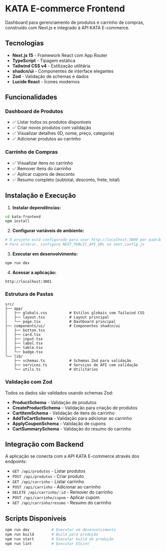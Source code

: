 # KATA E-commerce Frontend

Dashboard para gerenciamento de produtos e carrinho de compras, construído com Next.js e integrado à API KATA E-commerce.

## Tecnologias

- **Next.js 15** - Framework React com App Router
- **TypeScript** - Tipagem estática
- **Tailwind CSS v4** - Estilização utilitária
- **shadcn/ui** - Componentes de interface elegantes
- **Zod** - Validação de schemas e dados
- **Lucide React** - Ícones modernos

## Funcionalidades

### Dashboard de Produtos

- ✅ Listar todos os produtos disponíveis
- ✅ Criar novos produtos com validação
- ✅ Visualizar detalhes (ID, nome, preço, categoria)
- ✅ Adicionar produtos ao carrinho

### Carrinho de Compras

- ✅ Visualizar itens no carrinho
- ✅ Remover itens do carrinho
- ✅ Aplicar cupons de desconto
- ✅ Resumo completo (subtotal, desconto, frete, total)

## Instalação e Execução

1. **Instalar dependências:**

```bash
cd kata-frontend
npm install
```

2. **Configurar variáveis de ambiente:**

```bash
# O projeto está configurado para usar http://localhost:3000 por padrão
# Para alterar, configure NEXT_PUBLIC_API_URL no next.config.js
```

3. **Executar em desenvolvimento:**

```bash
npm run dev
```

4. **Acessar a aplicação:**

```
http://localhost:3001
```

### Estrutura de Pastas

```
src/
├── app/
│   ├── globals.css          # Estilos globais com Tailwind CSS
│   ├── layout.tsx           # Layout principal
│   └── page.tsx             # Dashboard principal
├── components/ui/           # Componentes shadcn/ui
│   ├── button.tsx
│   ├── card.tsx
│   ├── input.tsx
│   ├── label.tsx
│   ├── table.tsx
│   └── badge.tsx
└── lib/
    ├── schemas.ts           # Schemas Zod para validação
    ├── services.ts          # Serviços de API com validação
    └── utils.ts             # Utilitários
```

### Validação com Zod

Todos os dados são validados usando schemas Zod:

- **ProductSchema** - Validação de produtos
- **CreateProductSchema** - Validação para criação de produtos
- **CartItemSchema** - Validação de itens do carrinho
- **AddToCartSchema** - Validação para adicionar ao carrinho
- **ApplyCouponSchema** - Validação de cupons
- **CartSummarySchema** - Validação do resumo do carrinho

## Integração com Backend

A aplicação se conecta com a API KATA E-commerce através dos endpoints:

- `GET /api/produtos` - Listar produtos
- `POST /api/produtos` - Criar produto
- `GET /api/carrinho` - Listar carrinho
- `POST /api/carrinho` - Adicionar ao carrinho
- `DELETE /api/carrinho/:id` - Remover do carrinho
- `POST /api/carrinho/cupom` - Aplicar cupom
- `GET /api/carrinho/resumo` - Resumo do carrinho

## Scripts Disponíveis

```bash
npm run dev          # Executar em desenvolvimento
npm run build        # Build para produção
npm run start        # Executar build de produção
npm run lint         # Executar ESLint
```
